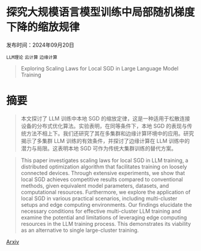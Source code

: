 # 探究大规模语言模型训练中局部随机梯度下降的缩放规律

发布时间：2024年09月20日

`LLM理论` `云计算` `边缘计算`

> Exploring Scaling Laws for Local SGD in Large Language Model Training

# 摘要

> 本文探讨了 LLM 训练中本地 SGD 的缩放定律，这是一种适用于松散连接设备的分布式优化算法。实验表明，在同等条件下，本地 SGD 的表现与传统方法不相上下。我们还研究了其在多集群和边缘计算环境中的应用。研究揭示了多集群 LLM 训练的有效条件，并探讨了边缘计算在 LLM 训练中的潜力与局限。这表明本地 SGD 可作为传统大集群训练的替代方案。

> This paper investigates scaling laws for local SGD in LLM training, a distributed optimization algorithm that facilitates training on loosely connected devices. Through extensive experiments, we show that local SGD achieves competitive results compared to conventional methods, given equivalent model parameters, datasets, and computational resources. Furthermore, we explore the application of local SGD in various practical scenarios, including multi-cluster setups and edge computing environments. Our findings elucidate the necessary conditions for effective multi-cluster LLM training and examine the potential and limitations of leveraging edge computing resources in the LLM training process. This demonstrates its viability as an alternative to single large-cluster training.

[Arxiv](https://arxiv.org/abs/2409.13198)